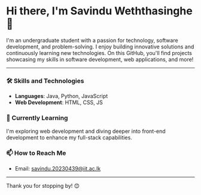 # Hi there, I'm Savindu Weththasinghe 👋

I'm an undergraduate student with a passion for technology, software development, and problem-solving. I enjoy building innovative solutions and continuously learning new technologies. On this GitHub, you'll find projects showcasing my skills in software development, web applications, and more!

---

### 🛠️ Skills and Technologies
- **Languages**: Java, Python, JavaScript
- **Web Development**: HTML, CSS, JS

### 🌱 Currently Learning
I'm exploring web development and diving deeper into front-end development to enhance my full-stack capabilities.

### 📫 How to Reach Me
- Email: savindu.20230439@iit.ac.lk

---

Thank you for stopping by! 😊

